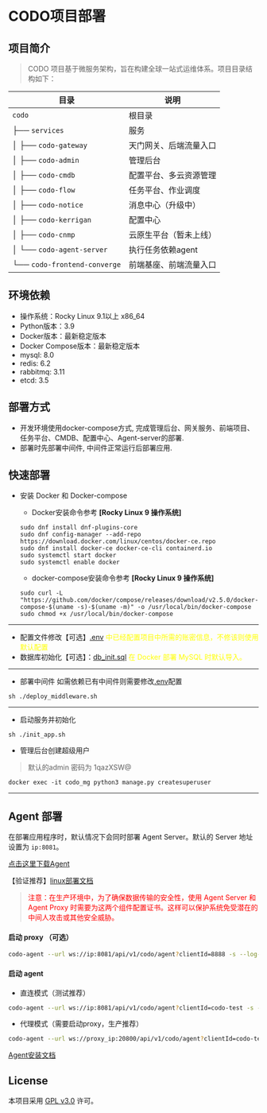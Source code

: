# CODO项目部署

## 项目简介

> CODO 项目基于微服务架构，旨在构建全球一站式运维体系。项目目录结构如下：

| 目录                           | 说明          |
|------------------------------|-------------|
| `codo`                       | 根目录         |
| ├── `services`               | 服务          |
| │   ├── `codo-gateway`       | 天门网关、后端流量入口 |
| │   ├── `codo-admin`         | 管理后台        |
| │   ├── `codo-cmdb`          | 配置平台、多云资源管理 |
| │   ├── `codo-flow`          | 任务平台、作业调度   |
| │   ├── `codo-notice`        | 消息中心（升级中）   |
| │   ├── `codo-kerrigan`      | 配置中心        |
| │   ├── `codo-cnmp`          | 云原生平台（暂未上线） |
| │   └── `codo-agent-server`  | 执行任务依赖agent |
| └── `codo-frontend-converge` | 前端基座、前端流量入口 |

## 环境依赖

- 操作系统：Rocky Linux 9.1以上 x86_64
- Python版本：3.9
- Docker版本：最新稳定版本
- Docker Compose版本：最新稳定版本
- mysql: 8.0
- redis: 6.2
- rabbitmq: 3.11
- etcd: 3.5

## 部署方式

- 开发环境使用docker-compose方式, 完成管理后台、网关服务、前端项目、任务平台、CMDB、配置中心、Agent-server的部署.
- 部署时先部署中间件, 中间件正常运行后部署应用.

## 快速部署

- 安装 Docker 和 Docker-compose
    - Docker安装命令参考 **[Rocky Linux 9 操作系统]**

  ```shell
  sudo dnf install dnf-plugins-core
  sudo dnf config-manager --add-repo https://download.docker.com/linux/centos/docker-ce.repo
  sudo dnf install docker-ce docker-ce-cli containerd.io
  sudo systemctl start docker
  sudo systemctl enable docker
  ```

    - docker-compose安装命令参考 **[Rocky Linux 9 操作系统]**

  ```shell
  sudo curl -L "https://github.com/docker/compose/releases/download/v2.5.0/docker-compose-$(uname -s)-$(uname -m)" -o /usr/local/bin/docker-compose
  sudo chmod +x /usr/local/bin/docker-compose
  ```

--- 

- 配置文件修改【可选】[.env](.env) <span style="color: yellow;">
  中已经配置项目中所需的账密信息，不修该则使用默认配置</span>
- 数据库初始化【可选】：[db_init.sql](db_init.sql) <span style="color: yellow;"> 在 Docker 部署 MySQL 时默认导入。

--- 

- 部署中间件 如需依赖已有中间件则需要修改[.env](.env)配置

```shell
sh ./deploy_middleware.sh
```

--- 

- 启动服务并初始化

```shell
sh ./init_app.sh
```

- 管理后台创建超级用户

> 默认的admin 密码为 1qazXSW@

```shell
docker exec -it codo_mg python3 manage.py createsuperuser
```

--- 

## Agent 部署

在部署应用程序时，默认情况下会同时部署 Agent Server。默认的 Server 地址设置为 `ip:8081`。

[点击这里下载Agent](https://github.com/opendevops-cn/codo-agent-server)

【验证推荐】[linux部署文档](codo-agent-install-steps.md)

> <font color="red">注意：在生产环境中，为了确保数据传输的安全性，使用 Agent Server 和 Agent Proxy
> 时需要为这两个组件配置证书。这样可以保护系统免受潜在的中间人攻击或其他安全威胁。</font>

#### 启动 proxy （可选）

```bash
codo-agent --url ws://ip:8081/api/v1/codo/agent?clientId=8888 -s --log-dir /data/logs/codo  --client-type master
```

#### 启动 agent

- 直连模式（测试推荐）

```bash
codo-agent --url ws://ip:8081/api/v1/codo/agent?clientId=codo-test -s --log-dir /data/logs/codo --row-limit 2000 --client-type normal

```

- 代理模式（需要启动proxy，生产推荐）

```bash
codo-agent --url ws://proxy_ip:20800/api/v1/codo/agent?clientId=codo-test:8888 -s --log-dir /data/logs/codo --row-limit 2000 --client-type normal

```

[Agent安装文档](https://github.com/opendevops-cn/codo-agent-server/blob/main/%E5%AE%89%E8%A3%85%E6%96%87%E6%A1%A3.md)

## License

本项目采用 [GPL v3.0](https://www.gnu.org/licenses/gpl-3.0.html) 许可。